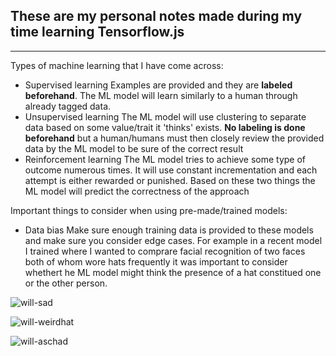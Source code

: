 ## These are my personal notes made during my time learning Tensorflow.js
---
Types of machine learning that I have come across:

* Supervised learning
Examples are provided and they are **labeled beforehand**. The ML model will learn similarly to a human through already tagged data.
* Unsupervised learning
The ML model will use clustering to separate data based on some value/trait it 'thinks' exists. **No labeling is done beforehand** but a human/humans must then closely review the provided data by the ML model to be sure of the correct result
* Reinforcement learning
The ML model tries to achieve some type of outcome numerous times. It will use constant incrementation and each attempt is either rewarded or punished. Based on these two things the ML model will predict the correctness of the approach

Important things to consider when using pre-made/trained models:

* Data bias
Make sure enough training data is provided to these models and make sure you consider edge cases. For example in a recent model I trained where I wanted to comprare facial recognition of two faces both of whom wore hats frequently it was important to consider whethert he ML model might think the presence of a hat constitued one or the other person.

![will-sad](https://drive.google.com/file/d/1ILOl2cb7DIBK85fYoJYwBPCsyqShitdV/view?usp=drive_link)

![will-weirdhat](https://drive.google.com/file/d/1Zn8L0_lLCrupSSSokUS8-njXQokZWTXC/view?usp=drive_link)

![will-aschad](https://drive.google.com/file/d/1O71eynGxzDej7LWgLOLfYi3UHCjYt2cM/view?usp=drive_link)


